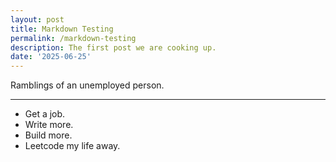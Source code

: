 ```yaml
---
layout: post
title: Markdown Testing
permalink: /markdown-testing
description: The first post we are cooking up.
date: '2025-06-25'
---
```


Ramblings of an unemployed person. 



---
- Get a job.
- Write more.
- Build more.
- Leetcode my life away.